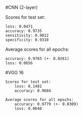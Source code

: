 #CNN (2-layer)

  Scores for test set:
  
    loss: 0.0471
    accuracy: 0.9735
    sensitivity: 0.9812
    specificity: 0.9310
  
  Average scores for all epochs:
  
    accuracy: 0.9765 (+- 0.0261)
    loss: 0.0656

#VGG 16

    Scores for test set:
        loss: 0.1481
        accuracy: 0.9684
        
    Average scores for all epochs:
        accuracy: 0.9779 (+- 0.0309)
        loss: 0.0648
